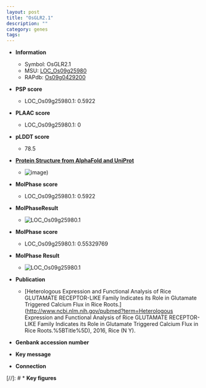 ```yaml
---
layout: post
title: "OsGLR2.1"
description: ""
category: genes
tags: 
---
```


* **Information**  
    + Symbol: OsGLR2.1  
    + MSU: [LOC_Os09g25980](http://rice.plantbiology.msu.edu/cgi-bin/ORF_infopage.cgi?orf=LOC_Os09g25980)  
    + RAPdb: [Os09g0429200](http://rapdb.dna.affrc.go.jp/viewer/gbrowse_details/irgsp1?name=Os09g0429200)  

* **PSP score**  
    + LOC_Os09g25980.1: 0.5922 

* **PLAAC score**  
    + LOC_Os09g25980.1: 0 

* **pLDDT score**
    + 78.5

* **[Protein Structure from AlphaFold and UniProt](https://www.uniprot.org/uniprotkb/A0A0P0XLY5/entry#structure)**
    + ![image](https://ricepsp.github.io/images/A/AF-A0A0P0XLY5-F1.png))

* **MolPhase score**
    + LOC_Os09g25980.1: 0.5922

* **MolPhaseResult**
    + ![LOC_Os09g25980.1](https://ricepsp.github.io/pictures/LOC_Os09g/LOC_Os09g25980.1.png)

* **MolPhase score**
    + LOC_Os09g25980.1: 0.55329769

* **MolPhase Result**
    + ![LOC_Os09g25980.1](https://304243504.github.io/Pictures/LOC_Os09g/LOC_Os09g25980.1.png)

* **Publication**  
    + [Heterologous Expression and Functional Analysis of Rice GLUTAMATE RECEPTOR-LIKE Family Indicates its Role in Glutamate Triggered Calcium Flux in Rice Roots.](http://www.ncbi.nlm.nih.gov/pubmed?term=Heterologous Expression and Functional Analysis of Rice GLUTAMATE RECEPTOR-LIKE Family Indicates its Role in Glutamate Triggered Calcium Flux in Rice Roots.%5BTitle%5D), 2016, Rice (N Y).

* **Genbank accession number**  

* **Key message**  

* **Connection**  

[//]: # * **Key figures**  


